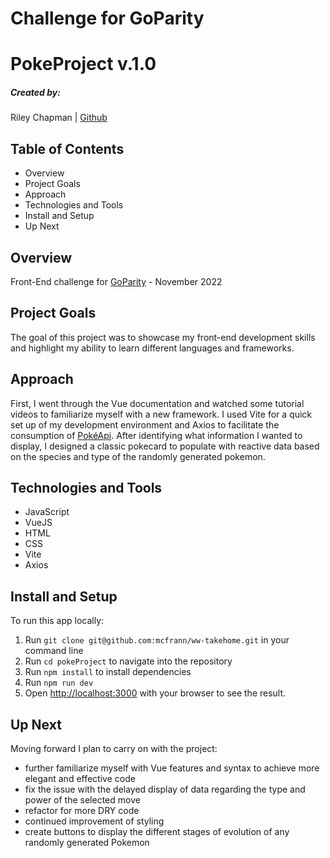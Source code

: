 # Challenge for GoParity

# PokeProject v.1.0

##### Created by:

Riley Chapman | [Github](https://github.com/rbchapman)

## Table of Contents

- Overview
- Project Goals
- Approach
- Technologies and Tools
- Install and Setup
- Up Next

## Overview

Front-End challenge for [GoParity](https://www.goparity.com) - November 2022

## Project Goals

The goal of this project was to showcase my front-end development skills and highlight my ability to learn different languages and frameworks.

## Approach

First, I went through the Vue documentation and watched some tutorial videos to familiarize myself with a new framework. I used Vite for a quick set up of my development environment and Axios to facilitate the consumption of [PokéApi](https://pokeapi.co/). After identifying what information I wanted to display, I designed a classic pokecard to populate with reactive data based on the species and type of the randomly generated pokemon.

## Technologies and Tools

- JavaScript
- VueJS
- HTML
- CSS
- Vite
- Axios

## Install and Setup

To run this app locally:

1. Run `git clone git@github.com:mcfrann/ww-takehome.git` in your command line
2. Run `cd pokeProject` to navigate into the repository
3. Run `npm install` to install dependencies
4. Run `npm run dev`
5. Open [http://localhost:3000](http://localhost:3000) with your browser to see the result.

## Up Next

Moving forward I plan to carry on with the project:
  - further familiarize myself with Vue features and syntax to achieve more elegant and effective code
  - fix the issue with the delayed display of data regarding the type and power of the selected move
  - refactor for more DRY code
  - continued improvement of styling
  - create buttons to display the different stages of evolution of any randomly generated Pokemon
